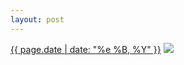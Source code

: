 ```yaml
---
layout: post
---
```


<p>
  <time><a href="/472">{{ page.date | date: "%e %B, %Y" }}</a></time>
  <a href="/472"><img src="{{ site.assets_url }}/472.jpg"/></a>
</p>
